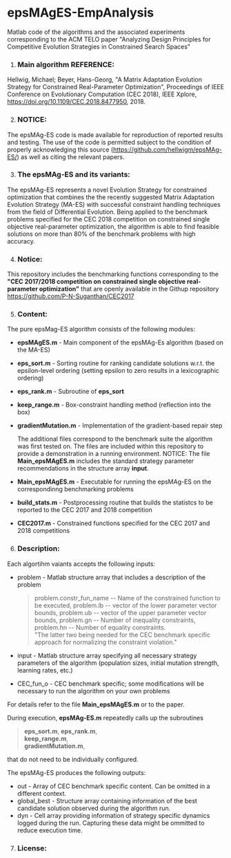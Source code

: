 # epsMAgES-EmpAnalysis
Matlab code of the algorithms and the associated experiments corresponding to the ACM TELO paper "Analyzing Design Principles for Competitive Evolution Strategies in Constrained Search Spaces" 

1. ### Main algorithm REFERENCE:  
   
  Hellwig, Michael; Beyer, Hans-Georg, "A Matrix Adaptation Evolution Strategy for Constrained Real-Parameter Optimization", Proceedings of IEEE Conference on Evolutionary Computation (CEC 2018), IEEE Xplore, https://doi.org/10.1109/CEC.2018.8477950, 2018.

2. ### NOTICE:  

  The epsMAg-ES code is made available for reproduction of reported results and testing. The use of the code is permitted subject to the condition of properly acknowledging this source (https://github.com/hellwigm/epsMAg-ES/) as well as citing the relevant papers.

3. ### The epsMAg-ES and its variants:  

  The epsMAg-ES represents a novel Evolution Strategy for constrained optimization that combines the the recently suggested Matrix Adaptation Evolution Strategy (MA-ES) with successful constraint handling techniques from the field of Differential Evolution. Being applied to the benchmark problems specified for the CEC 2018 competition on constrained single objective real-parameter optimization, the algorithm is able to find feasible solutions on more than 80% of the benchmark problems with high accuracy. 

4. ### Notice:

  This repository includes the benchmarking functions corresponding to the <b>"CEC 2017/2018 competition on constrained single objective real-parameter optimization"</b> that are openly available in the Githup repository <href>https://github.com/P-N-Suganthan/CEC2017</href>

5. ### Content:

  The pure epsMag-ES algorithm consists of the following modules:

* __epsMAgES.m__ - Main component of the epsMAg-Es algorithm (based on the MA-ES)
* __eps_sort.m__ - Sorting routine for ranking candidate solutions w.r.t. the epsilon-level ordering (setting epsilon to zero results in a lexicographic ordering)
* __eps_rank.m__ - Subroutine of __eps_sort__
* __keep_range.m__ - Box-constraint handling method (reflection into the box)
* __gradientMutation.m__ - Implementation of the gradient-based repair step

  The additional files correspond to the benchmark suite the algorithm was first tested on. The files are included within this repository to provide a demonstration in a running environment. NOTICE: The file __Main_epsMAgES.m__ includes the standard strategy parameter recommendations in the structure array __input__.
* __Main_epsMAgES.m__ - Executable for running the epsMAg-ES on the correspondinng benchmarking problems
* __build_stats.m__ - Postprocessing routine that builds the statistcs to be reported to the CEC 2017 and 2018 competition
* __CEC2017.m__ - Constrained functions specified for the CEC 2017 and 2018 competitions

6.  ### Description:

  Each algortihm vaiants accepts the following inputs:
* problem - Matlab structure array that includes a description of the problem
  > problem.constr_fun_name -- Name of the constrained function to be executed, 
  > problem.lb -- vector of the lower parameter vector bounds, 
  > problem.ub -- vector of the upper parameter vector bounds, 
  > problem.gn -- Number of inequality constraints, 
  > problem.hn -- Number of equality constraints.  
"The latter two being needed for the CEC benchmark specific approach for normalizing the constraint violation."

* input   - Matlab structure array specifying all necessary strategy parameters of the algorithm (population sizes, initial mutation strength, learning rates, etc.)
* CEC_fun_o - CEC benchmark specific; some modifications will be necessary to run the algorithm on your own problems

For details refer to the file __Main_epsMAgES.m__  or to the paper.

  During execution, __epsMAg-ES.m__ repeatedly calls up the subroutines
  > __eps_sort.m__, 
  > __eps_rank.m__,  
  > __keep_range.m__,  
  > __gradientMutation.m__, 

that do not need to be individually configured.

  The epsMAg-ES produces the following outputs:
* out - Array of CEC benchmark specific content. Can be omitted in a different context.
* global_best - Structure array containing information of the best candidate solution observed during the algorithm run.
* dyn - Cell array providing information of strategy specific dynamics logged during the run. Capturing these data might be ommitted to reduce execution time.

7. ### License: 
